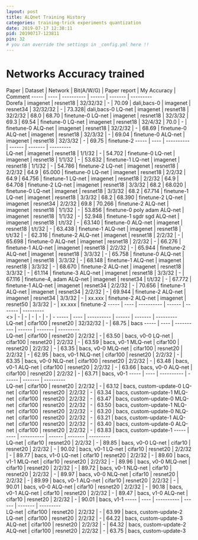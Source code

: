 ```yaml
---
layout: post
title: ALQnet Training History
categories: training-trick experiments quantization
date: 2019-07-17 12:38:11
pid: 20190717-123811
pin: 32
# you can override the settings in _config.yml here !!
---
```


# Networks Accuracy trained

Paper | Dataset | Network | Bit(A/W/G) | Paper report | My Accuracy | Comment
----- | ---- | ---------- | ------ | -------  |  ---------  
 Dorefa | imagenet | resnet18 | 32/32/32 | - | 70.09 | dali,bacs-0
        | imagenet | resnet34 | 32/32/32 | - | 73.328| dali,bacs-0
 LQ-net | imagenet | resnet18 | 32/2/32 | 68.0 | 68.70 | finetune-0
 LQ-net | imagenet | resnet18 | 32/3/32 | 69.3 | 69.54 | finetune-0
 LQ-net | imagenet | resnet18 | 32/4/32 | 70.0 | - | finetune-0
ALQ-net | imagenet | resnet18 | 32/2/32 | - | 68.69 | finetune-0
ALQ-net | imagenet | resnet18 | 32/3/32 | - | 69.04 | finetune-0
ALQ-net | imagenet | resnet18 | 32/3/32 | - | 69.75 | finetune-2
----- | ---- | ---------- | ------ | -------  |  ---------  
 LQ-net | imagenet | resnet18 | 1/1/32 |    - | 54.702 | finetune-0
 LQ-net | imagenet | resnet18 | 1/1/32 |    - | 53.632 | finetune-1
 LQ-net | imagenet | resnet18 | 1/1/32 |    - | 54.786 | finetune-2
 LQ-net | imagenet | resnet18 | 2/2/32 | 64.9 | 65.000 | finetune-0
 LQ-net | imagenet | resnet18 | 2/2/32 | 64.9 | 64.756 | finetune-1
 LQ-net | imagenet | resnet18 | 2/2/32 | 64.9 | 64.708 | finetune-2
 LQ-net | imagenet | resnet18 | 3/3/32 | 68.2 | 68.020 | finetune-0
 LQ-net | imagenet | resnet18 | 3/3/32 | 68.2 | 67.714 | finetune-1
 LQ-net | imagenet | resnet18 | 3/3/32 | 68.2 | 68.390 | finetune-2
 LQ-net | imagenet | resnet34 | 2/2/32 | 69.8 | 70.266 | finetune-2
ALQ-net | imagenet | resnet18 | 1/1/32 | - | 53.856 | finetune-0 poly adam
ALQ-net | imagenet | resnet18 | 1/1/32 | - | 52.948 | finetune-1 sgdr sgd
ALQ-net | imagenet | resnet18 | t/t/32 | - | 63.140 | finetune-0
ALQ-net | imagenet | resnet18 | t/t/32 | - | 63.438 | finetune-1
ALQ-net | imagenet | resnet18 | t/t/32 | - | 62.316 | finetune-2
ALQ-net | imagenet | resnet18 | 2/2/32 | - | 65.698 | finetune-0
ALQ-net | imagenet | resnet18 | 2/2/32 | - | 66.276 | finetune-1
ALQ-net | imagenet | resnet18 | 2/2/32 | - | 65.944 | finetune-2
ALQ-net | imagenet | resnet18 | 3/3/32 | - | 65.758 | finetune-0
ALQ-net | imagenet | resnet18 | 3/3/32 | - | 68.148 | finetune-1
ALQ-net | imagenet | resnet18 | 3/3/32 | - | 68.670 | finetune-2
ALQ-net | imagenet | resnet18 | 3/3/32 | - | 61.114 | finetune-3
ALQ-net | imagenet | resnet18 | 3/3/32 | - | 67.116 | finetune-4, adam
ALQ-net | imagenet | resnet34 | t/t/32 | - | 67.772 | finetune-1
ALQ-net | imagenet | resnet34 | 2/2/32 | - | 70.656 | finetune-1
ALQ-net | imagenet | resnet34 | 2/2/32 | - | 69.944 | finetune-2
ALQ-net | imagenet | resnet34 | 3/3/32 | - | xx.xxx | finetune-2
ALQ-net | imagenet | resnet50 | 3/3/32 | - | xx.xxx | finetune-2
----- | ---- | ---------- | ------ | -------  |  ---------  
 <> | - | - | - | - | - | - 
----- | ---- | ---------- | ------ | -------  |  ---------  
 LQ-net | cifar100 | resnet20 | 32/32/32 | - | 68.75 | bacs 
----- | ---- | ---------- | ------ | -------  |  ---------  
 LQ-net | cifar100 | resnet20 | 2/2/32 | - | 63.50 | bacs, v0-0
 LQ-net | cifar100 | resnet20 | 2/2/32 | - | 63.59 | bacs, v0-1
MLQ-net | cifar100 | resnet20 | 2/2/32 | - | 63.35 | bacs, v0-0
MLQ-net | cifar100 | resnet20 | 2/2/32 | - | 62.95 | bacs, v0-1
NLQ-net | cifar100 | resnet20 | 2/2/32 | - | 63.35 | bacs, v0-0
NLQ-net | cifar100 | resnet20 | 2/2/32 | - | 63.48 | bacs, v0-1
ALQ-net | cifar100 | resnet20 | 2/2/32 | - | 63.66 | bacs, v0-0
ALQ-net | cifar100 | resnet20 | 2/2/32 | - | 63.71 | bacs, v0-1
----- | ---- | ---------- | ------ | -------  |  ---------  
 LQ-net | cifar100 | resnet20 | 2/2/32 | - | 63.12 | bacs, custom-update-0
 LQ-net | cifar100 | resnet20 | 2/2/32 | - | 63.34 | bacs, custom-update-1
MLQ-net | cifar100 | resnet20 | 2/2/32 | - | 63.47 | bacs, custom-update-0
MLQ-net | cifar100 | resnet20 | 2/2/32 | - | 63.50 | bacs, custom-update-1
NLQ-net | cifar100 | resnet20 | 2/2/32 | - | 63.20 | bacs, custom-update-0
NLQ-net | cifar100 | resnet20 | 2/2/32 | - | 63.21 | bacs, custom-update-1
ALQ-net | cifar100 | resnet20 | 2/2/32 | - | 63.40 | bacs, custom-update-0
ALQ-net | cifar100 | resnet20 | 2/2/32 | - | 63.83 | bacs, custom-update-1
----- | ---- | ---------- | ------ | -------  |  ---------  
 LQ-net | cifar10 | resnet20 | 2/2/32 | - | 89.85 | bacs, v0-0
 LQ-net | cifar10 | resnet20 | 2/2/32 | - | 90.02 | bacs, v0-1
 LQ-net | cifar10 | resnet20 | 2/2/32 | - | 89.77 | bacs, v1-0
 LQ-net | cifar10 | resnet20 | 2/2/32 | - | 89.60 | bacs, v1-1
MLQ-net | cifar10 | resnet20 | 2/2/32 | - | 89.96 | bacs, v0-0
MLQ-net | cifar10 | resnet20 | 2/2/32 | - | 89.72 | bacs, v0-1
NLQ-net | cifar10 | resnet20 | 2/2/32 | - | 89.97 | bacs, v0-0
NLQ-net | cifar10 | resnet20 | 2/2/32 | - | 89.99 | bacs, v0-1
ALQ-net | cifar10 | resnet20 | 2/2/32 | - | 90.01 | bacs, v0-0
ALQ-net | cifar10 | resnet20 | 2/2/32 | - | 90.18 | bacs, v0-1
ALQ-net | cifar10 | resnet20 | 2/2/32 | - | 89.47 | bacs, v1-0
ALQ-net | cifar10 | resnet20 | 2/2/32 | - | 90.01 | bacs, v1-1
----- | ---- | ---------- | ------ | -------  |  ---------  
 LQ-net | cifar100 | resnet20 | 2/2/32 | - | 63.99 | bacs, custom-update-2
 LQ-net | cifar100 | resnet20 | 2/2/32 | - | 64.22 | bacs, custom-update-3
ALQ-net | cifar100 | resnet20 | 2/2/32 | - | 64.32 | bacs, custom-update-2
ALQ-net | cifar100 | resnet20 | 2/2/32 | - | 63.75 | bacs, custom-update-3

